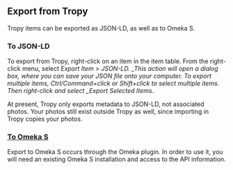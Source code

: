 ## Export from Tropy

Tropy items can be exported as JSON-LD, as well as to Omeka S.

### To JSON-LD

To export from Tropy, right-click on an item in the item table. From the right-click menu, select _Export Item &gt; JSON-LD. \_This action will open a dialog box, where you can save your JSON file onto your computer. To export multiple items, Ctrl/Command+click or Shift+click to select multiple items. Then right-click and select \_Export Selected Items_.

At present, Tropy only exports metadata to JSON-LD, not associated photos. Your photos still exist outside Tropy as well, since importing in Tropy copies your photos.

### [To Omeka S](/omeka.md)

Export to Omeka S occurs through the Omeka plugin. In order to use it, you will need an existing Omeka S installation and access to the API information. 

#### 




